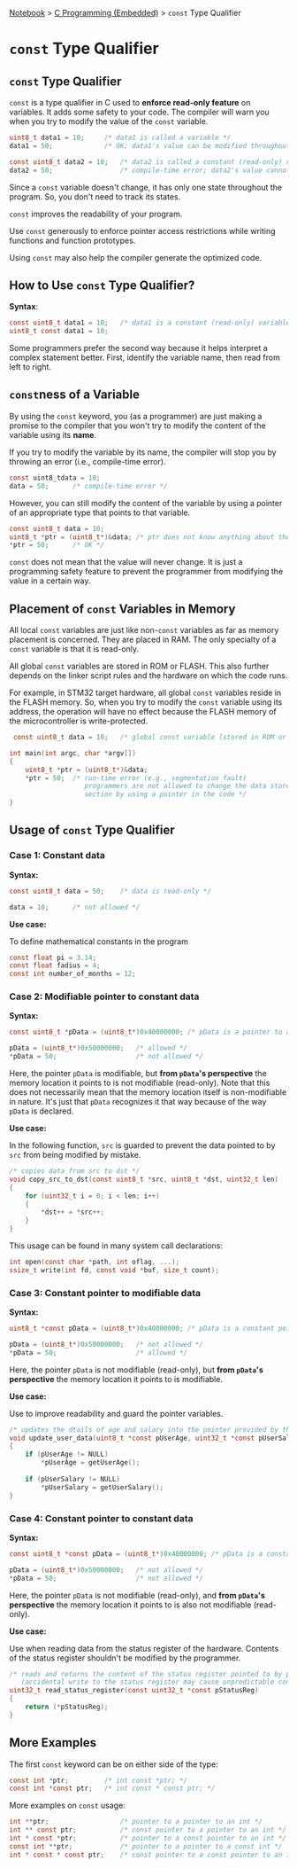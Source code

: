 <a href="../">Notebook</a> > <a href="./">C Programming (Embedded)</a> > `const` Type Qualifier

# `const` Type Qualifier



## `const` Type Qualifier

`const` is a type qualifier in C used to **enforce read-only feature** on variables. It adds some safety to your code. The compiler will warn you when you try to modify the value of the `const` variable.

```c
uint8_t data1 = 10;		/* data1 is called a variable */
data1 = 50;				/* OK; data1's value can be modified throughout the program */
```

```c
const uint8_t data2 = 10;	/* data2 is called a constant (read-only) variable */
data2 = 50;					/* compile-time error; data2's value cannot be modified */
```

Since a `const` variable doesn't change, it has only one state throughout the program. So, you don't need to track its states.

`const` improves the readability of your program.

Use `const` generously to enforce pointer access restrictions while writing functions and function prototypes.

Using `const` may also help the compiler generate the optimized code.



## How to Use `const` Type Qualifier?

**Syntax**:

```c
const uint8_t data1 = 10; 	/* data1 is a constant (read-only) variable of type uint8_t */
uint8_t const data1 = 10;
```

Some programmers prefer the second way because it helps interpret a complex statement better. First, identify the variable name, then read from left to right.



## `const`ness of a Variable

By using the `const` keyword, you (as a programmer) are just making a promise to the compiler that you won't try to modify the content of the variable using its **name**. 

If you try to modify the variable by its name, the compiler will stop you by throwing an error (i.e., compile-time error).

```c
const uint8_tdata = 10;
data = 50;		/* compile-time error */
```

However, you can still modify the content of the variable by using a pointer of an appropriate type that points to that variable.

```c
const uint8_t data = 10;
uint8_t *ptr = (uint8_t*)&data;	/* ptr does not know anything about the constness of data */
*ptr = 50;		/* OK */
```

`const` does not mean that the value will never change. It is just a programming safety feature to prevent the programmer from modifying the value in a certain way.



## Placement of `const` Variables in Memory

All local `const` variables are just like non-`const` variables as far as memory placement is concerned. They are placed in RAM. The only specialty of a `const` variable is that it is read-only.

All global `const` variables are stored in ROM or FLASH. This also further depends on the linker script rules and the hardware on which the code runs. 

For example, in STM32 target hardware, all global `const` variables reside in the FLASH memory. So, when you try to modify the `const` variable using its address, the operation will have no effect because the FLASH memory of the microcontroller is write-protected.

```c
 const uint8_t data = 10;	/* global const variable (stored in ROM or FLASH) */

int main(int argc, char *argv[])
{
    uint8_t *ptr = (uint8_t*)&data;	
	*ptr = 50;	/* run-time error (e.g., segmentation fault)
				   programmers are not allowed to change the data stored in the read-only memory
				   section by using a pointer in the code */
}
```



## Usage of `const` Type Qualifier

### Case 1: Constant data

**Syntax:**

```c
const uint8_t data = 50;	/* data is read-only */

data = 10;		/* not allowed */
```

**Use case:**

To define mathematical constants in the program

```c
const float pi = 3.14;
const float fadius = 4;
const int number_of_months = 12;
```

### Case 2: Modifiable pointer to constant data

**Syntax:**

```c
const uint8_t *pData = (uint8_t*)0x40000000; /* pData is a pointer to a read-only data */

pData = (uint8_t*)0x50000000;	/* allowed */
*pData = 50;					/* not allowed */
```

Here, the pointer `pData` is modifiable, but **from `pData`'s perspective** the memory location it points to is not modifiable (read-only). Note that this does not necessarily mean that the memory location itself is non-modifiable in nature. It's just that `pData` recognizes it that way because of the way `pData` is declared.

**Use case:**

In the following function, `src` is guarded to prevent the data pointed to by `src` from being modified by mistake.

```c
/* copies data from src to dst */
void copy_src_to_dst(const uint8_t *src, uint8_t *dst, uint32_t len)
{
    for (uint32_t i = 0; i < len; i++)
    {
    	*dst++ = *src++;
    }
}
```

This usage can be found in many system call declarations:

```c
int open(const char *path, int oflag, ...);
ssize_t write(int fd, const void *buf, size_t count);
```

### Case 3: Constant pointer to modifiable data

**Syntax:**

```c
uint8_t *const pData = (uint8_t*)0x40000000; /* pData is a constant pointer to a modifiable data */

pData = (uint8_t*)0x50000000;	/* not allowed */
*pData = 50;					/* allowed */
```

Here, the pointer `pData` is not modifiable (read-only), but **from `pData`'s perspective** the memory location it points to is modifiable.

**Use case:**

Use to improve readability and guard the pointer variables.

```c
/* updates the dtails of age and salary into the pointer provided by the caller */
void update_user_data(uint8_t *const pUserAge, uint32_t *const pUserSalary)
{
    if (pUserAge != NULL)
        *pUserAge = getUserAge();
    
    if (pUserSalary != NULL)
        *pUserSalary = getUserSalary();
}
```

### Case 4: Constant pointer to constant data

**Syntax:**

```c
const uint8_t *const pData = (uint8_t*)0x40000000; /* pData is a constant pointer to a constant data */

pData = (uint8_t*)0x50000000;	/* not allowed */
*pData = 50;					/* not allowed */
```

Here, the pointer `pData` is not modifiable (read-only), and **from `pData`'s perspective** the memory location it points to is also not modifiable (read-only).

**Use case:**

Use when reading data from the status register of the hardware. Contents of the status register shouldn't be modified by the programmer.

```c
/* reads and returns the content of the status register pointed to by pStatusReg 
   (accidental write to the status register may cause unpredictable consequences) */
uint32_t read_status_register(const uint32_t *const pStatusReg)
{
    return (*pStatusReg);
}
```



## More Examples

The first `const` keyword can be on either side of the type:

```c
const int *ptr;			/* int const *ptr; */
const int *const ptr;	/* int const * const ptr; */
```

More examples on `const` usage:

```c
int **ptr;					/* pointer to a pointer to an int */
int ** const ptr;			/* const pointer to a pointer to an int */
int * const *ptr;			/* pointer to a const pointer to an int */
const int **ptr;			/* pointer to a pointer to a const int */
int * const * const ptr;	/* const pointer to a const pointer to an int */
```
